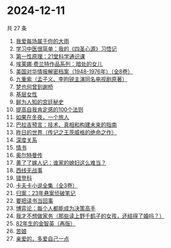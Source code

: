 # 2024-12-11

共 27 条

<!-- BEGIN WEREAD -->
<!-- 最后更新时间 2024-12-11 13:01:09 +0800 -->
1. [我爱每场属于你的大雨](https://weread.qq.com/web/bookDetail/6c1324a0813ab96afg016953)
1. [学习中医很简单：我的《四圣心源》习悟记](https://weread.qq.com/web/bookDetail/19232e40813ab75a4g015bae)
1. [第一性原理：21堂科学通识课](https://weread.qq.com/web/bookDetail/a1c32030813ab96d8g0171b2)
1. [埃莱娜·费兰特作品系列：暗处的女儿](https://weread.qq.com/web/bookDetail/42132f80813ab9720g0102e1)
1. [美国对华情报解密档案（1948-1976年）（全8卷）](https://weread.qq.com/web/bookDetail/70732200813ab971cg011eb3)
1. [九重紫（孟子义、李昀锐主演同名电视剧原著）](https://weread.qq.com/web/bookDetail/96632d10577cfe966a6c42e)
1. [梦也何曾到谢桥](https://weread.qq.com/web/bookDetail/e3732500813ab7ccbg019985)
1. [基层女性](https://weread.qq.com/web/bookDetail/d3c3209072646383d3ce031)
1. [鲜为人知的宫廷秘史](https://weread.qq.com/web/bookDetail/2a9321e0813ab9654g01916d)
1. [提高自我肯定感的100个法则](https://weread.qq.com/web/bookDetail/7b232300813ab9641g0174cf)
1. [如果在冬夜，一个旅人](https://weread.qq.com/web/bookDetail/46732c30717cc24546709f1)
1. [巴拉吉预言：技术、真相和构建未来的指南](https://weread.qq.com/web/bookDetail/9a032e80813ab96d9g01700c)
1. [昨日的世界（传记之王茨威格的绝命之作）](https://weread.qq.com/web/bookDetail/7fc328c0813ab953dg011443)
1. [深度关系](https://weread.qq.com/web/bookDetail/bb432f60813ab8444g014d61)
1. [情书](https://weread.qq.com/web/bookDetail/0e3324e0716659010e39131)
1. [奥尔特曼传](https://weread.qq.com/web/bookDetail/ad1320e0813ab968fg01929d)
1. [黄了了嫁人记：谁家的媳妇这么难当？](https://weread.qq.com/web/bookDetail/29932610813ab95edg01504c)
1. [西线无战事](https://weread.qq.com/web/bookDetail/24f323d0813ab7493g011798)
1. [错登科](https://weread.qq.com/web/bookDetail/53332100813ab9612g015378)
1. [卡夫卡小说全集（全3卷）](https://weread.qq.com/web/bookDetail/10b32f7071dd5ab610b4b34)
1. [归案：23年悬案侦破笔记](https://weread.qq.com/web/bookDetail/bb032f20813ab9683g013c82)
1. [要把读书当回事](https://weread.qq.com/web/bookDetail/84332df0726cb9908433827)
1. [博弈论：每个人都能成为决策高手](https://weread.qq.com/web/bookDetail/5d332c2072575dbf5d33fe2)
1. [我才不想做家务（那些读上野千鹤子的女孩，还结得了婚吗？）](https://weread.qq.com/web/bookDetail/800329f0813ab9643g0180bf)
1. [82年生的金智英（再版）](https://weread.qq.com/web/bookDetail/d4932ad0727a6c3bd49d1bd)
1. [苦娘](https://weread.qq.com/web/bookDetail/d0132340813ab950dg015b5b)
1. [亲爱的，多爱自己一点](https://weread.qq.com/web/bookDetail/df432220813ab95eeg013e9e)
<!-- END WEREAD -->